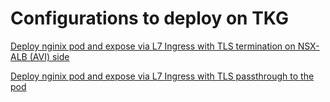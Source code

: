 # Configurations to deploy on TKG

[Deploy nginix pod and expose via L7 Ingress with TLS termination on NSX-ALB (AVI) side](/avi/ssl-ingress/README.md)

[Deploy nginix pod and expose via L7 Ingress with TLS passthrough to the pod](/avi/ssl-pass-ingress/README.md)